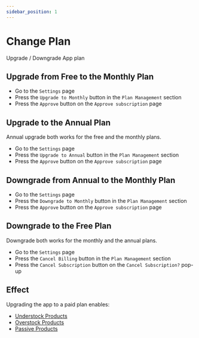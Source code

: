 ```yaml
---
sidebar_position: 1
---
```


# Change Plan

Upgrade / Downgrade App plan

## Upgrade from Free to the Monthly Plan

- Go to the `Settings` page
- Press the `Upgrade to Monthly` button in the `Plan Management` section
- Press the `Approve` button on the `Approve subscription` page

## Upgrade to the Annual Plan

Annual upgrade both works for the free and the monthly plans.

- Go to the `Settings` page
- Press the `Upgrade to Annual` button in the `Plan Management` section
- Press the `Approve` button on the `Approve subscription` page

## Downgrade from Annual to the Monthly Plan

- Go to the `Settings` page
- Press the `Downgrade to Monthly` button in the `Plan Management` section
- Press the `Approve` button on the `Approve subscription` page

## Downgrade to the Free Plan

Downgrade both works for the monthly and the annual plans.

- Go to the `Settings` page
- Press the `Cancel Billing` button in the `Plan Management` section
- Press the `Cancel Subscription` button on the `Cancel Subscription?` pop-up

## Effect

Upgrading the app to a paid plan enables:

- [Understock Products](../finding-issues/understock-products)
- [Overstock Products](../finding-issues/overstock-products)
- [Passive Products](../finding-issues/passive-products)

